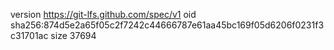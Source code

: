 version https://git-lfs.github.com/spec/v1
oid sha256:874d5e2a65f05c2f7242c44666787e61aa45bc169f05d6206f0231f3c31701ac
size 37694
